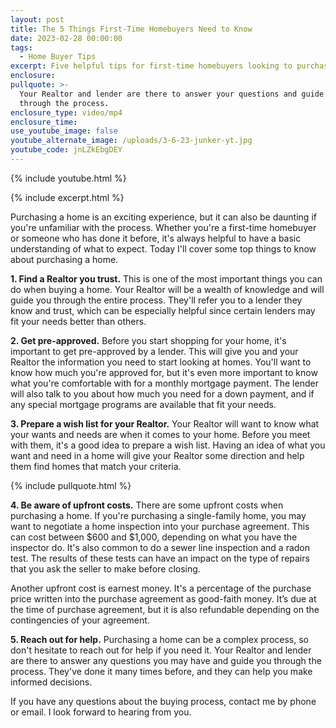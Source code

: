 ```yaml
---
layout: post
title: The 5 Things First-Time Homebuyers Need to Know
date: 2023-02-28 00:00:00
tags:
  - Home Buyer Tips
excerpt: Five helpful tips for first-time homebuyers looking to purchase a house.
enclosure:
pullquote: >-
  Your Realtor and lender are there to answer your questions and guide you
  through the process.
enclosure_type: video/mp4
enclosure_time:
use_youtube_image: false
youtube_alternate_image: /uploads/3-6-23-junker-yt.jpg
youtube_code: jnLZkEbgDEY
---
```

{% include youtube.html %}

{% include excerpt.html %}

Purchasing a home is an exciting experience, but it can also be daunting if you're unfamiliar with the process. Whether you're a first-time homebuyer or someone who has done it before, it's always helpful to have a basic understanding of what to expect. Today I'll cover some top things to know about purchasing a home.

**1\. Find a Realtor you trust.** This is one of the most important things you can do when buying a home. Your Realtor will be a wealth of knowledge and will guide you through the entire process. They'll refer you to a lender they know and trust, which can be especially helpful since certain lenders may fit your needs better than others.

**2\. Get pre-approved.** Before you start shopping for your home, it's important to get pre-approved by a lender. This will give you and your Realtor the information you need to start looking at homes. You'll want to know how much you're approved for, but it's even more important to know what you're comfortable with for a monthly mortgage payment. The lender will also talk to you about how much you need for a down payment, and if any special mortgage programs are available that fit your needs.

**3\. Prepare a wish list for your Realtor.** Your Realtor will want to know what your wants and needs are when it comes to your home. Before you meet with them, it's a good idea to prepare a wish list. Having an idea of what you want and need in a home will give your Realtor some direction and help them find homes that match your criteria.

{% include pullquote.html %}

**4\. Be aware of upfront costs.** There are some upfront costs when purchasing a home. If you're purchasing a single-family home, you may want to negotiate a home inspection into your purchase agreement. This can cost between $600 and $1,000, depending on what you have the inspector do. It's also common to do a sewer line inspection and a radon test. The results of these tests can have an impact on the type of repairs that you ask the seller to make before closing.&nbsp;

Another upfront cost is earnest money. It's a percentage of the purchase price written into the purchase agreement as good-faith money. It’s due at the time of purchase agreement, but it is also refundable depending on the contingencies of your agreement.

**5\. Reach out for help.** Purchasing a home can be a complex process, so don't hesitate to reach out for help if you need it. Your Realtor and lender are there to answer any questions you may have and guide you through the process. They've done it many times before, and they can help you make informed decisions.

If you have any questions about the buying process, contact me by phone or email. I look forward to hearing from you.